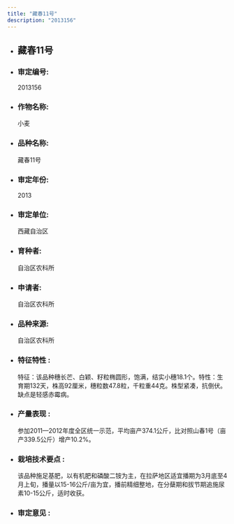 ```yaml
---
title: "藏春11号"
description: "2013156"
---
```

* ## 藏春11号
* ###  审定编号:  
   2013156

*  ### 作物名称:  
   小麦

*   ###  品种名称: 
    藏春11号

*   ### 审定年份: 
    2013

*   ### 审定单位:  
    西藏自治区

*   ### 育种者:  
    自治区农科所

*   ### 申请者:  
    自治区农科所

*   ### 品种来源:  
    自治区农科所

*   ### 特征特性 : 
    特征：该品种穗长芒、白颖、籽粒椭圆形，饱满，结实小穗18.1个。特性：生育期132天，株高92厘米，穗粒数47.8粒，千粒重44克。株型紧凑，抗倒伏。缺点是轻感赤霉病。

*   ### 产量表现 : 
    参加2011—2012年度全区统一示范，平均亩产374.1公斤，比对照山春1号（亩产339.5公斤）增产10.2%。

*   ### 栽培技术要点 : 
    该品种施足基肥，以有机肥和磷酸二铵为主，在拉萨地区适宜播期为3月底至4月上旬，播量以15-16公斤/亩为宜，播前精细整地，在分蘖期和拔节期追施尿素10-15公斤，适时收获。

*   ### 审定意见 : 
    
